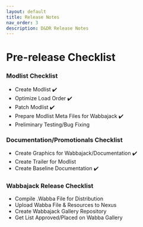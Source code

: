 ```yaml
---
layout: default
title: Release Notes
nav_order: 3
description: D&DR Release Notes
---
```


# Pre-release Checklist

### Modlist Checklist
- Create Modlist ✔️
- Optimize Load Order ✔️
- Patch Modlist ✔️
- Prepare Modlist Meta Files for Wabbajack ✔️
- Preliminary Testing/Bug Fixing

### Documentation/Promotionals Checklist

- Create Graphics for Wabbajack/Documentation ✔️
- Create Trailer for Modlist
- Create Baseline Documentation ✔️

### Wabbajack Release Checklist

- Compile .Wabba File for Distribution
- Upload Wabba File & Resources to Nexus
- Create Wabbajack Gallery Repository
- Get List Approved/Placed on Wabba Gallery
